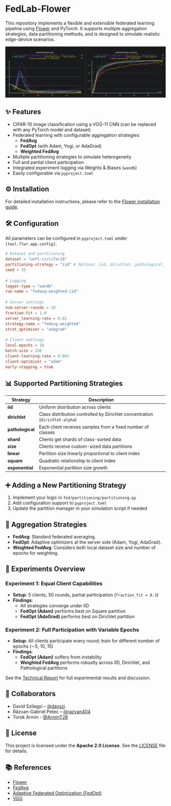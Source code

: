 # FedLab-Flower

This repository implements a flexible and extensible federated learning pipeline using [Flower](https://flower.dev/) and
PyTorch. It supports multiple aggregation strategies, data partitioning methods, and is designed to simulate realistic
edge-device scenarios.

<p>
  <img src="./report/img/centralized_test_loss_acc_all.png" alt="Experiments Plot">
</p>

## ✨ Features

- CIFAR-10 image classification using a VGG-11 CNN (can be replaced with any PyTorch model and dataset)
- Federated learning with configurable aggregation strategies:
    - **FedAvg**
    - **FedOpt** (with Adam, Yogi, or AdaGrad)
    - **Weighted FedAvg**
- Multiple partitioning strategies to simulate heterogeneity
- Full and partial client participation
- Integrated experiment logging via Weights & Biases (`wandb`)
- Easily configurable via `pyproject.toml`

## ⚙️ Installation

For detailed installation instructions, please refer to
the [Flower installation guide](https://flower.ai/docs/framework/how-to-install-flower.html).

## 🛠️ Configuration

All parameters can be configured in `pyproject.toml` under `[tool.flwr.app.config]`.

```toml
# Dataset and partitioning
dataset = "uoft-cs/cifar10"
partitioning-strategy = "iid" # Options: iid, dirichlet, pathological, shard, size, linear, square, exponential
seed = 35

# Logging
logger-type = "wandb"
run-name = "fedavg-weighted-iid"

# Server settings
num-server-rounds = 10
fraction-fit = 1.0
server_learning-rate = 0.01
strategy-name = "fedavg-weighted"
strat_optimizer = "adagrad"

# Client settings
local-epochs = 10
batch-size = 256
client-learning-rate = 0.001
client-optimizer = "adam"
early-stopping = true
```

## 📊 Supported Partitioning Strategies

| Strategy         | Description                                                                  |
|------------------|------------------------------------------------------------------------------|
| **iid**          | Uniform distribution across clients                                          |
| **dirichlet**    | Class distribution controlled by Dirichlet concentration (`dirichlet-alpha`) |
| **pathological** | Each client receives samples from a fixed number of classes                  |
| **shard**        | Clients get shards of class-sorted data                                      |
| **size**         | Clients receive custom-sized data partitions                                 |
| **linear**       | Partition size linearly proportional to client index                         |
| **square**       | Quadratic relationship to client index                                       |
| **exponential**  | Exponential partition size growth                                            |

## ➕ Adding a New Partitioning Strategy

1. Implement your logic in `fed/partitioning/partitioning.py`
2. Add configuration support to `pyproject.toml`
3. Update the partition manager in your simulation script if needed

## 🔄 Aggregation Strategies

- **FedAvg**: Standard federated averaging.
- **FedOpt**: Adaptive optimizers at the server side (Adam, Yogi, AdaGrad).
- **Weighted FedAvg**: Considers both local dataset size and number of epochs for weighting.

## 🧪 Experiments Overview

### Experiment 1: Equal Client Capabilities

- **Setup**: 5 clients, 50 rounds, partial participation (`fraction_fit = 0.3`)
- **Findings**:
    - All strategies converge under IID
    - **FedOpt (Adam)** performs best on Square partition
    - **FedOpt (AdaGrad)** performs best on Dirichlet partition

### Experiment 2: Full Participation with Variable Epochs

- **Setup**: All clients participate every round; train for different number of epochs (∼5, 10, 15)
- **Findings**:
    - **FedOpt (Adam)** suffers from instability
    - **Weighted FedAvg** performs robustly across IID, Dirichlet, and Pathological partitions

See the [Technical Report](./report/Federated%20Learning%20Technical%20Report%20Revised.pdf) for full experimental
results and discussion.

## 👥 Collaborators

- David Szilagyi – [@davszi](https://github.com/davszi)
- Răzvan-Gabriel Petec – [@razvan404](https://github.com/razvan404)
- Torok Armin - [@ArminT28](https://github.com/ArminT28)

## 📄 License

This project is licensed under the **Apache 2.0 License**. See the [LICENSE](./LICENSE) file for details.

## 📚 References

- [Flower](https://flower.dev/)
- [FedAvg](https://arxiv.org/abs/1602.05629)
- [Adaptive Federated Optimization (FedOpt)](https://arxiv.org/abs/2003.00295)
- [VGG](https://arxiv.org/abs/1409.1556)
